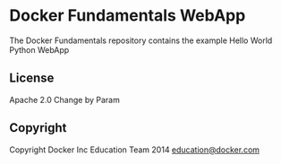 Docker Fundamentals WebApp
==========================

The Docker Fundamentals repository contains the example Hello World Python WebApp

## License

Apache 2.0
Change by Param
## Copyright

Copyright Docker Inc Education Team 2014 <education@docker.com>

